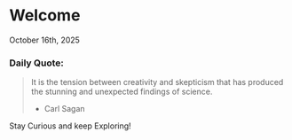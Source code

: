 # Welcome

October 16th, 2025

### Daily Quote:
> It is the tension between creativity and skepticism that has produced the stunning and unexpected findings of science.
> 	- Carl Sagan

Stay Curious and keep Exploring!
